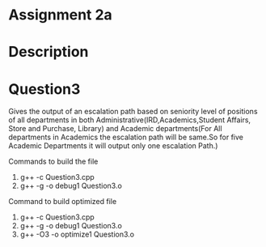 # Assignment 2a
# Description
# Question3
Gives the output of an escalation path based on seniority level of positions of all departments in both Administrative(IRD,Academics,Student Affairs, Store and Purchase, Library) and Academic departments(For All departments in Academics the escalation path will be same.So for five Academic Departments it will output only one escalation Path.)

Commands to build the file
1)  g++ -c Question3.cpp
2) 	g++ -g -o debug1 Question3.o

Command to build optimized file
1)  g++ -c Question3.cpp
2) 	g++ -g -o debug1 Question3.o
3) 	g++ -O3 -o optimize1 Question3.o
